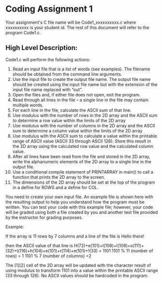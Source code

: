 # Coding Assignment 1

Your assignment's C file name will be Code1_xxxxxxxxxx.c where xxxxxxxxxx is your student id. The rest of this document will refer to the program Code1.c.

## High Level Description:

Code1.c will perform the following actions:

1. Read an input file that is a list of words (see examples). The filename should be obtained from the command line arguments.
2. Use the input file to create the output file name. The output file name should be created using the input file name but with the extension of the input file name replaced with “out”.
3. Open the files and, if either file does not open, exit the program.
4. Read through all lines in the file – a single line in the file may contain multiple words.
5. For each line in the file, calculate the ASCII sum of that line.
6. Use modulus with the number of rows in the 2D array and the ASCII sum to determine a row value within the limits of the 2D array
7. Use modulus with the number of columns in the 2D array and the ASCII sum to determine a column value within the limits of the 2D array
8. Use modulus with the ASCII sum to calculate a value within the printable range of ASCII value (ASCII 33 through ASCII 126). Store this result in the 2D array using the calculated row value and the calculated column value.
9. After all lines have been read from the file and stored in the 2D array, write the alphanumeric elements of the 2D array to a single line in the output file.
10. Use a conditional compile statement of PRINTARRAY in main() to call a function that prints the 2D array to the screen.
11. The dimensions of the 2D array should be set at the top of the program in a define for ROWS and a define for COL.

You need to create your own input file. An example file is shown here with the resulting output to help you understand how the program must be written. You can test your code with this example file; however, your code will be graded using both a file created by you and another test file provided by the instructor for grading purposes.

Example:

If the array is 11 rows by 7 columns and a line of the file is
Hello there!

then the ASCII value of that line is
H(72)+e(101)+l(108)+l(108)+o(111)+ (32)+t(116)+h(104)+e(101)+r(114)+e(101)+!(33) = 1101
1101 % 11 (number of rows) = 1
1101 % 7 (number of columns) =2

The [1][2] cell of the 2D array will be updated with the character result of using modulus to transform 1101 into a value within the printable ASCII range (33 through 126).
No ASCII values should be hardcoded in the program.
